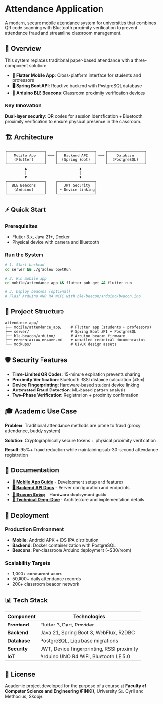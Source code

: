 # Attendance Application

A modern, secure mobile attendance system for universities that combines QR code scanning with Bluetooth proximity verification to prevent attendance fraud and streamline classroom management.

## 🎯 Overview

This system replaces traditional paper-based attendance with a three-component solution:

- **📱 Flutter Mobile App**: Cross-platform interface for students and professors
- **🖥️ Spring Boot API**: Reactive backend with PostgreSQL database  
- **📡 Arduino BLE Beacons**: Classroom proximity verification devices

### Key Innovation
**Dual-layer security**: QR codes for session identification + Bluetooth proximity verification to ensure physical presence in the classroom.

## 🏗️ Architecture

```
┌─────────────────┐    ┌─────────────────┐    ┌─────────────────┐
│   Mobile App    │◄──►│   Backend API   │◄──►│    Database     │
│   (Flutter)     │    │  (Spring Boot)  │    │  (PostgreSQL)   │
└─────────────────┘    └─────────────────┘    └─────────────────┘
         ▲                        ▲
         │                        │
         ▼                        ▼
┌─────────────────┐    ┌─────────────────┐
│  BLE Beacons    │    │   JWT Security  │
│   (Arduino)     │    │ + Device Linking│
└─────────────────┘    └─────────────────┘
```

## ⚡ Quick Start

### Prerequisites
- Flutter 3.x, Java 21+, Docker
- Physical device with camera and Bluetooth

### Run the System
```bash
# 1. Start backend
cd server && ./gradlew bootRun

# 2. Run mobile app  
cd mobile/attendance_app && flutter pub get && flutter run

# 3. Deploy beacons (optional)
# Flash Arduino UNO R4 WiFi with ble-beacon/arduino/beacon.ino
```

## 🔧 Project Structure

```
attendance-app/
├── mobile/attendance_app/    # Flutter app (students + professors)
├── server/                   # Spring Boot API + PostgreSQL
├── ble-beacon/arduino/       # Arduino beacon firmware
├── PRESENTATION_README.md    # Detailed technical documentation
└── mockups/                  # UI/UX design assets
```

## 🛡️ Security Features

- **Time-Limited QR Codes**: 15-minute expiration prevents sharing
- **Proximity Verification**: Bluetooth RSSI distance calculation (≤5m)
- **Device Fingerprinting**: Hardware-based student device linking
- **Automated Fraud Detection**: ML-based pattern analysis
- **Two-Phase Verification**: Registration + proximity confirmation

## 🎓 Academic Use Case

**Problem**: Traditional attendance methods are prone to fraud (proxy attendance, buddy system)

**Solution**: Cryptographically secure tokens + physical proximity verification

**Result**: 95%+ fraud reduction while maintaining sub-30-second attendance registration

## 📖 Documentation

- **[📱 Mobile App Guide](./mobile/attendance_app/README.md)** - Development setup and features
- **[🖥️ Backend API Docs](./server/README.md)** - Server configuration and endpoints  
- **[📡 Beacon Setup](./ble-beacon/arduino/README.md)** - Hardware deployment guide
- **[🎯 Technical Deep-Dive](./PRESENTATION_README.md)** - Architecture and implementation details

## 🚀 Deployment

### Production Environment
- **Mobile**: Android APK + iOS IPA distribution
- **Backend**: Docker containerization with PostgreSQL
- **Beacons**: Per-classroom Arduino deployment (~$30/room)

### Scalability Targets
- 1,000+ concurrent users
- 50,000+ daily attendance records  
- 200+ classroom beacon network

## 📊 Tech Stack

| Component | Technologies |
|-----------|-------------|
| **Frontend** | Flutter 3, Dart, Provider |
| **Backend** | Java 21, Spring Boot 3, WebFlux, R2DBC |
| **Database** | PostgreSQL, Liquibase migrations |
| **Security** | JWT, Device fingerprinting, RSSI proximity |
| **IoT** | Arduino UNO R4 WiFi, Bluetooth LE 5.0 |

## 📄 License

Academic project developed for the purpose of a course at **Faculty of Computer Science and Engineering (FINKI)**, University Ss. Cyril and Methodius, Skopje.

